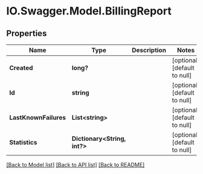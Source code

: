 # IO.Swagger.Model.BillingReport
## Properties

Name | Type | Description | Notes
------------ | ------------- | ------------- | -------------
**Created** | **long?** |  | [optional] [default to null]
**Id** | **string** |  | [optional] [default to null]
**LastKnownFailures** | **List&lt;string&gt;** |  | [optional] [default to null]
**Statistics** | **Dictionary&lt;String, int?&gt;** |  | [optional] [default to null]

[[Back to Model list]](../README.md#documentation-for-models) [[Back to API list]](../README.md#documentation-for-api-endpoints) [[Back to README]](../README.md)

